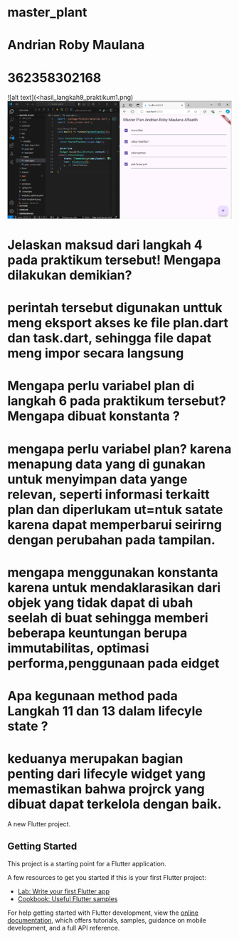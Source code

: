 # master_plant

# Andrian Roby Maulana
# 362358302168
![alt text](<hasil_langkah9_praktikum1.png)
![alt text](<hasil_akhir_prakikum1.png>)

# 
# Jelaskan maksud dari langkah 4 pada praktikum tersebut! Mengapa dilakukan demikian?
# perintah tersebut digunakan unttuk meng eksport akses ke file plan.dart dan task.dart, sehingga file dapat meng impor secara langsung 

# Mengapa perlu variabel plan di langkah 6 pada praktikum tersebut? Mengapa dibuat konstanta ? 
# mengapa perlu variabel plan? karena menapung data yang di gunakan untuk menyimpan data yange relevan, seperti informasi terkaitt plan dan diperlukam ut=ntuk satate karena dapat memperbarui seirirng dengan perubahan pada tampilan.
# mengapa menggunakan konstanta karena untuk mendaklarasikan dari objek yang tidak dapat di ubah seelah di buat sehingga memberi beberapa keuntungan berupa immutabilitas, optimasi performa,penggunaan pada eidget

# Apa kegunaan method pada Langkah 11 dan 13 dalam lifecyle state ?
# keduanya merupakan bagian penting dari lifecyle widget yang memastikan bahwa projrck yang dibuat dapat terkelola dengan baik.

A new Flutter project.

## Getting Started

This project is a starting point for a Flutter application.

A few resources to get you started if this is your first Flutter project:

- [Lab: Write your first Flutter app](https://docs.flutter.dev/get-started/codelab)
- [Cookbook: Useful Flutter samples](https://docs.flutter.dev/cookbook)

For help getting started with Flutter development, view the
[online documentation](https://docs.flutter.dev/), which offers tutorials,
samples, guidance on mobile development, and a full API reference.
